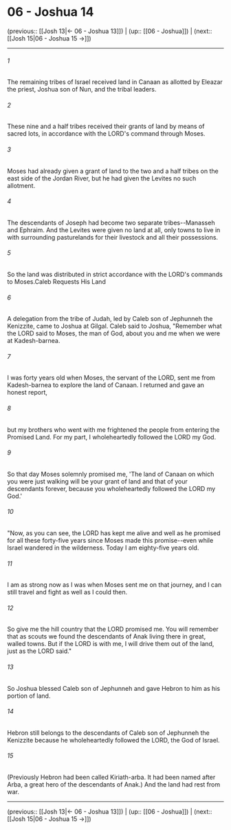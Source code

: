 # 06 - Joshua 14

(previous:: [[Josh 13|← 06 - Joshua 13]]) | (up:: [[06 - Joshua]]) | (next:: [[Josh 15|06 - Joshua 15 →]])

***


###### 1 
The remaining tribes of Israel received land in Canaan as allotted by Eleazar the priest, Joshua son of Nun, and the tribal leaders. 

###### 2 
These nine and a half tribes received their grants of land by means of sacred lots, in accordance with the LORD's command through Moses. 

###### 3 
Moses had already given a grant of land to the two and a half tribes on the east side of the Jordan River, but he had given the Levites no such allotment. 

###### 4 
The descendants of Joseph had become two separate tribes--Manasseh and Ephraim. And the Levites were given no land at all, only towns to live in with surrounding pasturelands for their livestock and all their possessions. 

###### 5 
So the land was distributed in strict accordance with the LORD's commands to Moses.Caleb Requests His Land 

###### 6 
A delegation from the tribe of Judah, led by Caleb son of Jephunneh the Kenizzite, came to Joshua at Gilgal. Caleb said to Joshua, "Remember what the LORD said to Moses, the man of God, about you and me when we were at Kadesh-barnea. 

###### 7 
I was forty years old when Moses, the servant of the LORD, sent me from Kadesh-barnea to explore the land of Canaan. I returned and gave an honest report, 

###### 8 
but my brothers who went with me frightened the people from entering the Promised Land. For my part, I wholeheartedly followed the LORD my God. 

###### 9 
So that day Moses solemnly promised me, 'The land of Canaan on which you were just walking will be your grant of land and that of your descendants forever, because you wholeheartedly followed the LORD my God.' 

###### 10 
"Now, as you can see, the LORD has kept me alive and well as he promised for all these forty-five years since Moses made this promise--even while Israel wandered in the wilderness. Today I am eighty-five years old. 

###### 11 
I am as strong now as I was when Moses sent me on that journey, and I can still travel and fight as well as I could then. 

###### 12 
So give me the hill country that the LORD promised me. You will remember that as scouts we found the descendants of Anak living there in great, walled towns. But if the LORD is with me, I will drive them out of the land, just as the LORD said." 

###### 13 
So Joshua blessed Caleb son of Jephunneh and gave Hebron to him as his portion of land. 

###### 14 
Hebron still belongs to the descendants of Caleb son of Jephunneh the Kenizzite because he wholeheartedly followed the LORD, the God of Israel. 

###### 15 
(Previously Hebron had been called Kiriath-arba. It had been named after Arba, a great hero of the descendants of Anak.) And the land had rest from war.

***

(previous:: [[Josh 13|← 06 - Joshua 13]]) | (up:: [[06 - Joshua]]) | (next:: [[Josh 15|06 - Joshua 15 →]])
